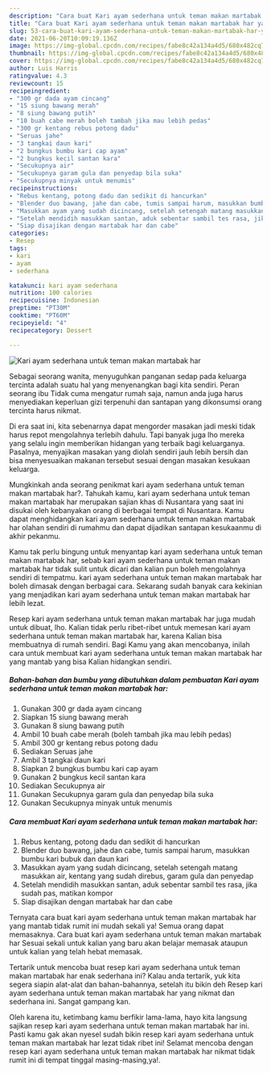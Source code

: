```yaml
---
description: "Cara buat Kari ayam sederhana untuk teman makan martabak har yang nikmat Untuk Jualan"
title: "Cara buat Kari ayam sederhana untuk teman makan martabak har yang nikmat Untuk Jualan"
slug: 53-cara-buat-kari-ayam-sederhana-untuk-teman-makan-martabak-har-yang-nikmat-untuk-jualan
date: 2021-06-20T10:09:19.136Z
image: https://img-global.cpcdn.com/recipes/fabe8c42a134a4d5/680x482cq70/kari-ayam-sederhana-untuk-teman-makan-martabak-har-foto-resep-utama.jpg
thumbnail: https://img-global.cpcdn.com/recipes/fabe8c42a134a4d5/680x482cq70/kari-ayam-sederhana-untuk-teman-makan-martabak-har-foto-resep-utama.jpg
cover: https://img-global.cpcdn.com/recipes/fabe8c42a134a4d5/680x482cq70/kari-ayam-sederhana-untuk-teman-makan-martabak-har-foto-resep-utama.jpg
author: Luis Harris
ratingvalue: 4.3
reviewcount: 15
recipeingredient:
- "300 gr dada ayam cincang"
- "15 siung bawang merah"
- "8 siung bawang putih"
- "10 buah cabe merah boleh tambah jika mau lebih pedas"
- "300 gr kentang rebus potong dadu"
- "Seruas jahe"
- "3 tangkai daun kari"
- "2 bungkus bumbu kari cap ayam"
- "2 bungkus kecil santan kara"
- "Secukupnya air"
- "Secukupnya garam gula dan penyedap bila suka"
- "Secukupnya minyak untuk menumis"
recipeinstructions:
- "Rebus kentang, potong dadu dan sedikit di hancurkan"
- "Blender duo bawang, jahe dan cabe, tumis sampai harum, masukkan bumbu kari bubuk dan daun kari"
- "Masukkan ayam yang sudah dicincang, setelah setengah matang masukkan air, kentang yang sudah direbus, garam gula dan penyedap"
- "Setelah mendidih masukkan santan, aduk sebentar sambil tes rasa, jika sudah pas, matikan kompor"
- "Siap disajikan dengan martabak har dan cabe"
categories:
- Resep
tags:
- kari
- ayam
- sederhana

katakunci: kari ayam sederhana 
nutrition: 100 calories
recipecuisine: Indonesian
preptime: "PT30M"
cooktime: "PT60M"
recipeyield: "4"
recipecategory: Dessert

---
```



![Kari ayam sederhana untuk teman makan martabak har](https://img-global.cpcdn.com/recipes/fabe8c42a134a4d5/680x482cq70/kari-ayam-sederhana-untuk-teman-makan-martabak-har-foto-resep-utama.jpg)

Sebagai seorang wanita, menyuguhkan panganan sedap pada keluarga tercinta adalah suatu hal yang menyenangkan bagi kita sendiri. Peran seorang ibu Tidak cuma mengatur rumah saja, namun anda juga harus menyediakan keperluan gizi terpenuhi dan santapan yang dikonsumsi orang tercinta harus nikmat.

Di era  saat ini, kita sebenarnya dapat mengorder masakan jadi meski tidak harus repot mengolahnya terlebih dahulu. Tapi banyak juga lho mereka yang selalu ingin memberikan hidangan yang terbaik bagi keluarganya. Pasalnya, menyajikan masakan yang diolah sendiri jauh lebih bersih dan bisa menyesuaikan makanan tersebut sesuai dengan masakan kesukaan keluarga. 



Mungkinkah anda seorang penikmat kari ayam sederhana untuk teman makan martabak har?. Tahukah kamu, kari ayam sederhana untuk teman makan martabak har merupakan sajian khas di Nusantara yang saat ini disukai oleh kebanyakan orang di berbagai tempat di Nusantara. Kamu dapat menghidangkan kari ayam sederhana untuk teman makan martabak har olahan sendiri di rumahmu dan dapat dijadikan santapan kesukaanmu di akhir pekanmu.

Kamu tak perlu bingung untuk menyantap kari ayam sederhana untuk teman makan martabak har, sebab kari ayam sederhana untuk teman makan martabak har tidak sulit untuk dicari dan kalian pun boleh mengolahnya sendiri di tempatmu. kari ayam sederhana untuk teman makan martabak har boleh dimasak dengan berbagai cara. Sekarang sudah banyak cara kekinian yang menjadikan kari ayam sederhana untuk teman makan martabak har lebih lezat.

Resep kari ayam sederhana untuk teman makan martabak har juga mudah untuk dibuat, lho. Kalian tidak perlu ribet-ribet untuk memesan kari ayam sederhana untuk teman makan martabak har, karena Kalian bisa membuatnya di rumah sendiri. Bagi Kamu yang akan mencobanya, inilah cara untuk membuat kari ayam sederhana untuk teman makan martabak har yang mantab yang bisa Kalian hidangkan sendiri.

<!--inarticleads1-->

##### Bahan-bahan dan bumbu yang dibutuhkan dalam pembuatan Kari ayam sederhana untuk teman makan martabak har:

1. Gunakan 300 gr dada ayam cincang
1. Siapkan 15 siung bawang merah
1. Gunakan 8 siung bawang putih
1. Ambil 10 buah cabe merah (boleh tambah jika mau lebih pedas)
1. Ambil 300 gr kentang rebus potong dadu
1. Sediakan Seruas jahe
1. Ambil 3 tangkai daun kari
1. Siapkan 2 bungkus bumbu kari cap ayam
1. Gunakan 2 bungkus kecil santan kara
1. Sediakan Secukupnya air
1. Gunakan Secukupnya garam gula dan penyedap bila suka
1. Gunakan Secukupnya minyak untuk menumis




<!--inarticleads2-->

##### Cara membuat Kari ayam sederhana untuk teman makan martabak har:

1. Rebus kentang, potong dadu dan sedikit di hancurkan
1. Blender duo bawang, jahe dan cabe, tumis sampai harum, masukkan bumbu kari bubuk dan daun kari
1. Masukkan ayam yang sudah dicincang, setelah setengah matang masukkan air, kentang yang sudah direbus, garam gula dan penyedap
1. Setelah mendidih masukkan santan, aduk sebentar sambil tes rasa, jika sudah pas, matikan kompor
1. Siap disajikan dengan martabak har dan cabe




Ternyata cara buat kari ayam sederhana untuk teman makan martabak har yang mantab tidak rumit ini mudah sekali ya! Semua orang dapat memasaknya. Cara buat kari ayam sederhana untuk teman makan martabak har Sesuai sekali untuk kalian yang baru akan belajar memasak ataupun untuk kalian yang telah hebat memasak.

Tertarik untuk mencoba buat resep kari ayam sederhana untuk teman makan martabak har enak sederhana ini? Kalau anda tertarik, yuk kita segera siapin alat-alat dan bahan-bahannya, setelah itu bikin deh Resep kari ayam sederhana untuk teman makan martabak har yang nikmat dan sederhana ini. Sangat gampang kan. 

Oleh karena itu, ketimbang kamu berfikir lama-lama, hayo kita langsung sajikan resep kari ayam sederhana untuk teman makan martabak har ini. Pasti kamu gak akan nyesel sudah bikin resep kari ayam sederhana untuk teman makan martabak har lezat tidak ribet ini! Selamat mencoba dengan resep kari ayam sederhana untuk teman makan martabak har nikmat tidak rumit ini di tempat tinggal masing-masing,ya!.

